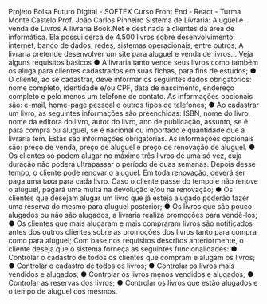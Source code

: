 Projeto Bolsa Futuro Digital - SOFTEX
Curso Front End - React - Turma Monte Castelo
Prof. João Carlos Pinheiro
Sistema de Livraria: Aluguel e venda de Livros
A livraria Book.Net é destinada a clientes da área de informática. Ela possui cerca de 4.500 livros sobre desenvolvimento, internet, banco de dados, redes, sistemas operacionais, entre outros;
A livraria pretende desenvolver um site para aluguel e venda de livros... Veja alguns requisitos básicos
● A livraria tanto vende seus livros como também os aluga para clientes cadastrados em suas fichas, para fins de estudos;
● O cliente, ao se cadastrar, deve informar os seguintes dados obrigatórios: nome completo, identidade e/ou CPF, data de nascimento, endereço completo e pelo menos um telefone de contato. As informações opcionais são: e-mail, home-page pessoal e outros tipos de telefones;
● Ao cadastrar um livro, as seguintes informações são preenchidas: ISBN, nome do livro, nome da editora do livro, autor do livro, ano de publicação, assunto, se é para compra ou aluguel, se é nacional ou importado e quantidade que a livraria tem. Estas são informações obrigatórias. As informações opcionais são: preço de venda, preço de aluguel e preço de renovação de aluguel.
● Os clientes só podem alugar no máximo três livros de uma só vez, cuja duração não poderá ultrapassar o período de duas semanas. Depois desse tempo, o cliente pode renovar o aluguel. Em toda renovação, deverá ser paga uma taxa para cada livro. Caso o cliente passe do tempo e não renove o aluguel, pagará uma multa na devolução e/ou na renovação;
● Os clientes que desejam alugar um livro que já esteja alugado poderão fazer uma reserva do mesmo para aluguel posterior;
● Os livros que são pouco alugados ou não são alugados, a livraria realiza promoções para vendê-los;
● Os clientes que mais alugaram e mais compraram livros são notificados antes dos outros clientes sobre as promoções dos livros tanto para compra como para aluguel;
Com base nos requisitos descritos anteriormente, o cliente deseja que o sistema forneça as seguintes funcionalidades:
● Controlar o cadastro de todos os clientes que compram e alugam os livros;
● Controlar o cadastro de todos os livros;
● Controlar os livros mais vendidos e alugados;
● Controlar os livros menos vendidos e alugados;
● Controlar as reservas dos livros;
● Controlar os livros que estão alugados e o tempo de aluguel dos mesmos.